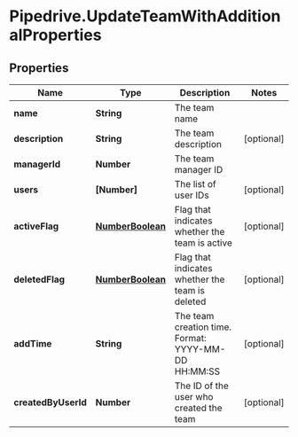 # Pipedrive.UpdateTeamWithAdditionalProperties

## Properties

Name | Type | Description | Notes
------------ | ------------- | ------------- | -------------
**name** | **String** | The team name | 
**description** | **String** | The team description | [optional] 
**managerId** | **Number** | The team manager ID | 
**users** | **[Number]** | The list of user IDs | [optional] 
**activeFlag** | [**NumberBoolean**](NumberBoolean.md) | Flag that indicates whether the team is active | [optional] 
**deletedFlag** | [**NumberBoolean**](NumberBoolean.md) | Flag that indicates whether the team is deleted | [optional] 
**addTime** | **String** | The team creation time. Format: YYYY-MM-DD HH:MM:SS | [optional] 
**createdByUserId** | **Number** | The ID of the user who created the team | [optional] 


